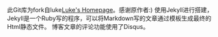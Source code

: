 此Git库为fork自luke[Luke's Homepage](http://geeklu.com)。感谢原作者:)
使用Jekyll进行搭建，Jekyll是一个Ruby写的程序，可以将Markdown写的文章通过模板生成最终的Html静态文件。
博客文章的评论功能使用了Disqus。

